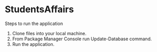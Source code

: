 # StudentsAffairs

Steps to run the application

1) Clone files into your local machine.
2) From Package Manager Console run Update-Database command.
3) Run the application.
